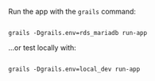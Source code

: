 Run the app with the <code>grails</code> command:

<code>
grails -Dgrails.env=rds_mariadb run-app
</code>
<p>

...or test locally with:

<code>
grails -Dgrails.env=local_dev run-app
</code>